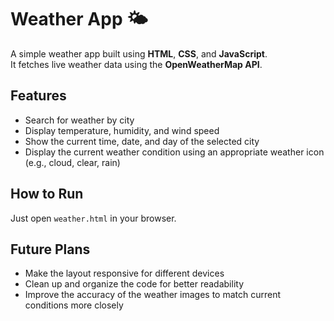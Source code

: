 # Weather App 🌤️

A simple weather app built using **HTML**, **CSS**, and **JavaScript**.  
It fetches live weather data using the **OpenWeatherMap API**.

## Features
- Search for weather by city
- Display temperature, humidity, and wind speed
- Show the current time, date, and day of the selected city
- Display the current weather condition using an appropriate weather icon (e.g., cloud, clear, rain)

## How to Run
Just open `weather.html` in your browser.

## Future Plans
- Make the layout responsive for different devices
- Clean up and organize the code for better readability
- Improve the accuracy of the weather images to match current conditions more closely
